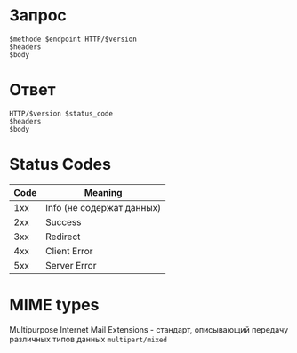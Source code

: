 # Запрос
```
$methode $endpoint HTTP/$version
$headers
$body
```
# Ответ
```
HTTP/$version $status_code
$headers
$body
```

# Status Codes

Code | Meaning
:-- | ---
1xx | Info (не содержат данных)
2xx | Success
3xx | Redirect
4xx | Client Error
5xx | Server Error

# MIME types
Multipurpose Internet Mail Extensions - стандарт, описывающий передачу различных типов данных `multipart/mixed`